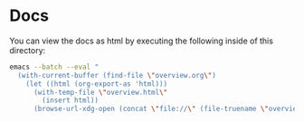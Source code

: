 # Docs

You can view the docs as html by executing the following inside of this directory:
```sh
emacs --batch --eval "
  (with-current-buffer (find-file \"overview.org\")
    (let ((html (org-export-as 'html)))
      (with-temp-file \"overview.html\"
        (insert html))
      (browse-url-xdg-open (concat \"file://\" (file-truename \"overview.html\")))))"
```
